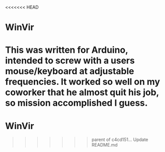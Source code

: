 <<<<<<< HEAD
# WinVir

This was written for Arduino, intended to screw with a users mouse/keyboard at adjustable frequencies. It worked so well on my coworker that he almost quit his job, so mission accomplished I guess.
=======
# WinVir
>>>>>>> parent of c4cd151... Update README.md
